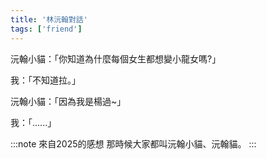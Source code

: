 ```yaml
---
title: '林沅翰對話'
tags: ['friend']
---
```

沅翰小貓：「你知道為什麼每個女生都想變小龍女嗎?」

我：「不知道拉。」

沅翰小貓：「因為我是楊過~」

我：「......」

:::note 來自2025的感想
那時候大家都叫沅翰小貓、沅翰貓。
:::
